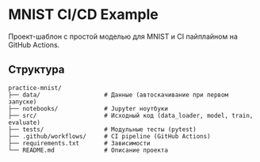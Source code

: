 # MNIST CI/CD Example

Проект-шаблон с простой моделью для MNIST и CI пайплайном на GitHub Actions.

## Структура

```
practice-mnist/
├── data/                  # Данные (автоскачивание при первом запуске)
├── notebooks/             # Jupyter ноутбуки
├── src/                   # Исходный код (data_loader, model, train, evaluate)
├── tests/                 # Модульные тесты (pytest)
├── .github/workflows/     # CI pipeline (GitHub Actions)
├── requirements.txt       # Зависимости
└── README.md              # Описание проекта
```

